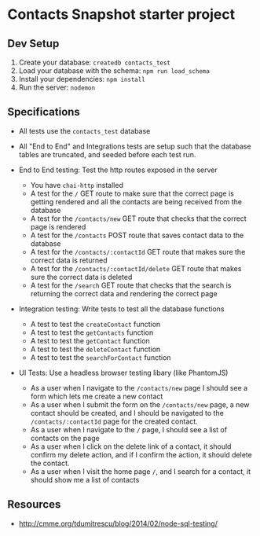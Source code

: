 # Contacts Snapshot starter project

## Dev Setup

1. Create your database: `createdb contacts_test`
1. Load your database with the schema: `npm run load_schema`
1. Install your dependencies: `npm install`
1. Run the server: `nodemon`


## Specifications

- All tests use the `contacts_test` database
- All "End to End" and Integrations tests are setup such that the database tables are truncated, and seeded before each test run.
- End to End testing: Test the http routes exposed in the server
  - You have `chai-http` installed
  - A test for the `/` GET route to make sure that the correct page is getting rendered and all the contacts are being received from the database
  - A test for the `/contacts/new` GET route that checks that the correct page is rendered
  - A test for the `/contacts` POST route that saves contact data to the database
  - A test for the `/contacts/:contactId` GET route that makes sure the correct data is returned
  - A test for the `/contacts/:contactId/delete` GET route that makes sure the correct data is deleted
  - A test for the `/search` GET route that checks that the search is returning the correct data and rendering the correct page

- Integration testing: Write tests to test all the database functions
  - A test to test the `createContact` function
  - A test to test the `getContacts` function
  - A test to test the `getContact` function
  - A test to test the `deleteContact` function
  - A test to test the `searchForContact` function

- UI Tests: Use a headless browser testing libary (like PhantomJS)
  - As a user when I navigate to the `/contacts/new` page I should see a form which lets me create a new contact
  - As a user when I submit the form on the `/contacts/new` page, a new contact should be created, and I should be navigated to the `/contacts/:contactId` page for the created contact.
  - As a user when I navigate to the `/` page, I should see a list of contacts on the page
  - As a user when I click on the delete link of a contact, it should confirm my delete action, and if I confirm the action, it should delete the contact.
  - As a user when I visit the home page `/`, and I search for a contact, it should show me a list of contacts


## Resources

- http://cmme.org/tdumitrescu/blog/2014/02/node-sql-testing/
